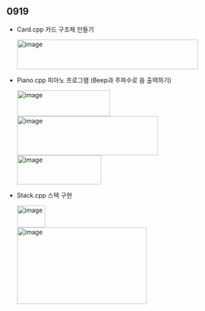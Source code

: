 ## 0919

- Card.cpp 카드 구조체 만들기
  
  <img width="413" height="68" alt="image" src="https://github.com/user-attachments/assets/ad8d1d79-6f9f-47ea-8834-4699b9836e7a" />

- Piano.cpp 피아노 프로그램 (Beep과 주파수로 음 출력하기)

  <img width="212" height="59" alt="image" src="https://github.com/user-attachments/assets/273f8265-a875-46f1-86fe-f46c46f5752f" /> <br>
  <img width="322" height="89" alt="image" src="https://github.com/user-attachments/assets/d2996c72-71ec-4994-a895-be345973991b" /> <br>
  <img width="192" height="67" alt="image" src="https://github.com/user-attachments/assets/7cd3408a-a313-4ea0-940c-f911b232c2df" /> <br>

- Stack.cpp 스택 구현

  <img width="64" height="50" alt="image" src="https://github.com/user-attachments/assets/2e46b015-c128-4b2a-801b-efed3c953730" /> <br>
  <img width="296" height="175" alt="image" src="https://github.com/user-attachments/assets/4bf09504-8df4-4431-af0c-f4fc29a34581" />
